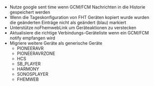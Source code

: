 * Nutze google sent time wenn GCM/FCM Nachrichten in die Historie gespeichert werden
* Wenn die Tageskonfiguration von FHT Geräten kopiert wurde wurden die geänderten Einträge nicht als geändert (blau) markiert
* Unterstütze noFhemwebLink um Geräteaktionen zu verstecken
* Aktualisiere die richtige Verbindungs-Geräteliste wenn ein GCM/FCM notify empfangen wird
* Migriere weitere Geräte als generische Geräte
  * PIONEERAVR
  * PIONEERAVRZONE
  * HCS
  * SB_PLAYER
  * HARMONY
  * SONOSPLAYER
  * FHEMWEB